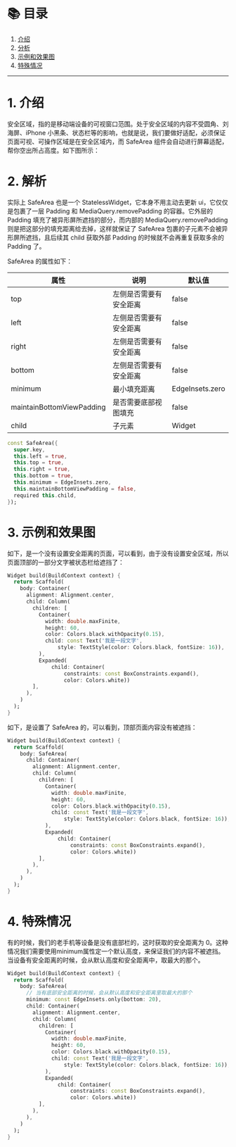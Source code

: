 # 📚 目录

1. [介绍](#1-介绍)
2. [分析](#2-分析)
3. [示例和效果图](#3-示例和效果图)
4. [特殊情况](#4-特殊情况)
---

# 1. 介绍

安全区域，指的是移动端设备的可视窗口范围。处于安全区域的内容不受圆角、刘海屏、iPhone 小黑条、状态栏等的影响，也就是说，我们要做好适配，必须保证页面可视、可操作区域是在安全区域内，而 SafeArea 组件会自动进行屏幕适配，帮你空出所占高度。如下图所示：

# 2. 解析

实际上 SafeArea 也是一个 StatelessWidget，它本身不用主动去更新 ui，它仅仅是包裹了一层 Padding 和 MediaQuery.removePadding 的容器。它外层的 Padding 填充了被异形屏所遮挡的部分，而内部的 MediaQuery.removePadding 则是把这部分的填充距离给去掉，这样就保证了 SafeArea 包裹的子元素不会被异形屏所遮挡，且后续其 child 获取外部 Padding 的时候就不会再重复获取多余的 Padding 了。

SafeArea 的属性如下：

| 属性                      | 说明                   | 默认值          |
| ------------------------- | ---------------------- | --------------- |
| top                       | 左侧是否需要有安全距离 | false           |
| left                      | 左侧是否需要有安全距离 | false           |
| right                     | 左侧是否需要有安全距离 | false           |
| bottom                    | 左侧是否需要有安全距离 | false           |
| minimum                   | 最小填充距离           | EdgeInsets.zero |
| maintainBottomViewPadding | 是否需要底部视图填充   | false           |
| child                     | 子元素                 | Widget          |

```dart
const SafeArea({
  super.key,
  this.left = true,
  this.top = true,
  this.right = true,
  this.bottom = true,
  this.minimum = EdgeInsets.zero,
  this.maintainBottomViewPadding = false,
  required this.child,
});
```

# 3. 示例和效果图

如下，是一个没有设置安全距离的页面，可以看到，由于没有设置安全区域，所以页面顶部的一部分文字被状态栏给遮挡了：

```dart
Widget build(BuildContext context) {
  return Scaffold(
    body: Container(
      alignment: Alignment.center,
      child: Column(
        children: [
          Container(
            width: double.maxFinite,
            height: 60,
            color: Colors.black.withOpacity(0.15),
            child: const Text('我是一段文字',
                style: TextStyle(color: Colors.black, fontSize: 16)),
          ),
          Expanded(
              child: Container(
                  constraints: const BoxConstraints.expand(),
                  color: Colors.white))
        ],
      ),
    )
  );
}
```

如下，是设置了 SafeArea 的，可以看到，顶部页面内容没有被遮挡：

```dart
Widget build(BuildContext context) {
  return Scaffold(
    body: SafeArea(
      child: Container(
        alignment: Alignment.center,
        child: Column(
          children: [
            Container(
              width: double.maxFinite,
              height: 60,
              color: Colors.black.withOpacity(0.15),
              child: const Text('我是一段文字',
                  style: TextStyle(color: Colors.black, fontSize: 16)),
            ),
            Expanded(
                child: Container(
                    constraints: const BoxConstraints.expand(),
                    color: Colors.white))
          ],
        ),
      ),
    )
  );
}
```

# 4. 特殊情况

有的时候，我们的老手机等设备是没有底部栏的，这时获取的安全距离为 0。这种情况我们需要使用minimum属性定一个默认高度，来保证我们的内容不被遮挡。当设备有安全距离的时候，会从默认高度和安全距离中，取最大的那个。

```dart
Widget build(BuildContext context) {
  return Scaffold(
    body: SafeArea(
      // 当有底部安全距离的时候，会从默认高度和安全距离里取最大的那个
      minimum: const EdgeInsets.only(bottom: 20),
      child: Container(
        alignment: Alignment.center,
        child: Column(
          children: [
            Container(
              width: double.maxFinite,
              height: 60,
              color: Colors.black.withOpacity(0.15),
              child: const Text('我是一段文字',
                  style: TextStyle(color: Colors.black, fontSize: 16)),
            ),
            Expanded(
                child: Container(
                    constraints: const BoxConstraints.expand(),
                    color: Colors.white))
          ],
        ),
      ),
    )
  );
}
```